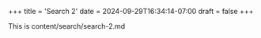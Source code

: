 +++
title = 'Search 2'
date = 2024-09-29T16:34:14-07:00
draft = false
+++

This is content/search/search-2.md
